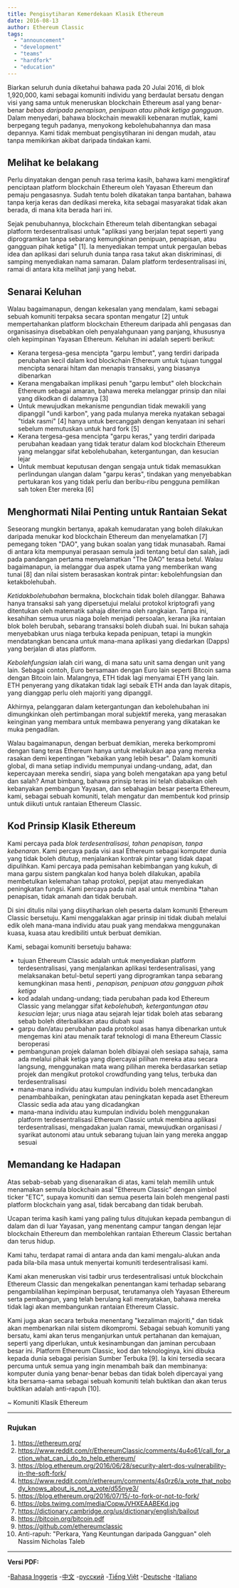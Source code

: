 ```yaml
---
title: Pengisytiharan Kemerdekaan Klasik Ethereum
date: 2016-08-13
author: Ethereum Classic
tags:
  - "announcement"
  - "development"
  - "teams"
  - "hardfork"
  - "education"
---
```


Biarkan seluruh dunia diketahui bahawa pada 20 Julai 2016, di blok 1,920,000, kami sebagai komuniti individu yang berdaulat bersatu dengan visi yang sama untuk meneruskan blockchain Ethereum asal yang benar-benar *bebas daripada penapisan, penipuan atau pihak ketiga gangguan*. Dalam menyedari, bahawa blockchain mewakili kebenaran mutlak, kami berpegang teguh padanya, menyokong kebolehubahannya dan masa depannya. Kami tidak membuat pengisytiharan ini dengan mudah, atau tanpa memikirkan akibat daripada tindakan kami.

## Melihat ke belakang

Perlu dinyatakan dengan penuh rasa terima kasih, bahawa kami mengiktiraf penciptaan platform blockchain Ethereum oleh Yayasan Ethereum dan pemaju pengasasnya. Sudah tentu boleh dikatakan tanpa bantahan, bahawa tanpa kerja keras dan dedikasi mereka, kita sebagai masyarakat tidak akan berada, di mana kita berada hari ini.

Sejak penubuhannya, blockchain Ethereum telah dibentangkan sebagai platform terdesentralisasi untuk "aplikasi yang berjalan tepat seperti yang diprogramkan tanpa sebarang kemungkinan penipuan, penapisan, atau gangguan pihak ketiga" [1]. Ia menyediakan tempat untuk pergaulan bebas idea dan aplikasi dari seluruh dunia tanpa rasa takut akan diskriminasi, di samping menyediakan nama samaran. Dalam platform terdesentralisasi ini, ramai di antara kita melihat janji yang hebat.

## Senarai Keluhan

Walau bagaimanapun, dengan kekesalan yang mendalam, kami sebagai sebuah komuniti terpaksa secara spontan mengatur [2] untuk mempertahankan platform blockchain Ethereum daripada ahli pengasas dan organisasinya disebabkan oleh penyalahgunaan yang panjang, khususnya oleh kepimpinan Yayasan Ethereum. Keluhan ini adalah seperti berikut:

- Kerana tergesa-gesa mencipta "garpu lembut", yang terdiri daripada perubahan kecil dalam kod blockchain Ethereum untuk tujuan tunggal mencipta senarai hitam dan menapis transaksi, yang biasanya dibenarkan
- Kerana mengabaikan implikasi penuh "garpu lembut" oleh blockchain Ethereum sebagai amaran, bahawa mereka melanggar prinsip dan nilai yang dikodkan di dalamnya [3]
- Untuk mewujudkan mekanisme pengundian tidak mewakili yang dipanggil "undi karbon", yang pada mulanya mereka nyatakan sebagai "tidak rasmi" [4] hanya untuk bercanggah dengan kenyataan ini sehari sebelum memutuskan untuk hard fork [5]
- Kerana tergesa-gesa mencipta "garpu keras," yang terdiri daripada perubahan keadaan yang tidak teratur dalam kod blockchain Ethereum yang melanggar sifat kebolehubahan, ketergantungan, dan kesucian lejar
- Untuk membuat keputusan dengan sengaja untuk tidak memasukkan perlindungan ulangan dalam "garpu keras", tindakan yang menyebabkan pertukaran kos yang tidak perlu dan beribu-ribu pengguna pemilikan sah token Eter mereka [6]

## Menghormati Nilai Penting untuk Rantaian Sekat

Seseorang mungkin bertanya, apakah kemudaratan yang boleh dilakukan daripada menukar kod blockchain Ethereum dan menyelamatkan [7] pemegang token "DAO", yang bukan soalan yang tidak munasabah. Ramai di antara kita mempunyai perasaan semula jadi tentang betul dan salah, jadi pada pandangan pertama menyelamatkan "The DAO" terasa betul. Walau bagaimanapun, ia melanggar dua aspek utama yang memberikan wang tunai [8] dan nilai sistem berasaskan kontrak pintar: kebolehfungsian dan ketakbolehubah.

*Ketidakbolehubahan* bermakna, blockchain tidak boleh dilanggar. Bahawa hanya transaksi sah yang dipersetujui melalui protokol kriptografi yang ditentukan oleh matematik sahaja diterima oleh rangkaian. Tanpa ini, kesahihan semua urus niaga boleh menjadi persoalan, kerana jika rantaian blok boleh berubah, sebarang transaksi boleh diubah suai. Ini bukan sahaja menyebabkan urus niaga terbuka kepada penipuan, tetapi ia mungkin mendatangkan bencana untuk mana-mana aplikasi yang diedarkan (Dapps) yang berjalan di atas platform.

*Kebolehfungsian* ialah ciri wang, di mana satu unit sama dengan unit yang lain. Sebagai contoh, Euro bersamaan dengan Euro lain seperti Bitcoin sama dengan Bitcoin lain. Malangnya, ETH tidak lagi menyamai ETH yang lain. ETH penyerang yang dikatakan tidak lagi sebaik ETH anda dan layak ditapis, yang dianggap perlu oleh majoriti yang dipanggil.

Akhirnya, pelanggaran dalam ketergantungan dan kebolehubahan ini dimungkinkan oleh pertimbangan moral subjektif mereka, yang merasakan keinginan yang membara untuk membawa penyerang yang dikatakan ke muka pengadilan.

Walau bagaimanapun, dengan berbuat demikian, mereka berkompromi dengan tiang teras Ethereum hanya untuk melakukan apa yang mereka rasakan demi kepentingan "kebaikan yang lebih besar". Dalam komuniti global, di mana setiap individu mempunyai undang-undang, adat, dan kepercayaan mereka sendiri, siapa yang boleh mengatakan apa yang betul dan salah? Amat bimbang, bahawa prinsip teras ini telah diabaikan oleh kebanyakan pembangun Yayasan, dan sebahagian besar peserta Ethereum, kami, sebagai sebuah komuniti, telah mengatur dan membentuk kod prinsip untuk diikuti untuk rantaian Ethereum Classic.

## Kod Prinsip Klasik Ethereum

Kami percaya pada *blok terdesentralisasi, tahan penapisan, tanpa kebenaran*. Kami percaya pada visi asal Ethereum sebagai komputer dunia yang tidak boleh ditutup, menjalankan kontrak pintar yang tidak dapat dipulihkan. Kami percaya pada pemisahan kebimbangan yang kukuh, di mana garpu sistem pangkalan kod hanya boleh dilakukan, apabila membetulkan kelemahan tahap protokol, pepijat atau menyediakan peningkatan fungsi. Kami percaya pada niat asal untuk membina</em> *tahan penapisan, tidak amanah dan tidak berubah.</p>

Di sini ditulis nilai yang diisytiharkan oleh peserta dalam komuniti Ethereum Classic bersetuju. Kami menggalakkan agar prinsip ini tidak diubah melalui edik oleh mana-mana individu atau puak yang mendakwa menggunakan kuasa, kuasa atau kredibiliti untuk berbuat demikian.

Kami, sebagai komuniti bersetuju bahawa:

- tujuan Ethereum Classic adalah untuk menyediakan platform terdesentralisasi, yang menjalankan aplikasi terdesentralisasi, yang melaksanakan betul-betul seperti yang diprogramkan tanpa sebarang kemungkinan masa henti *, penapisan, penipuan atau gangguan pihak ketiga*
- kod adalah undang-undang; tiada perubahan pada kod Ethereum Classic yang melanggar sifat *kebolehubah, ketergantungan atau kesucian* lejar; urus niaga atau sejarah lejar tidak boleh atas sebarang sebab boleh diterbalikkan atau diubah suai
- garpu dan/atau perubahan pada protokol asas hanya dibenarkan untuk mengemas kini atau menaik taraf teknologi di mana Ethereum Classic beroperasi
- pembangunan projek dalaman boleh dibiayai oleh sesiapa sahaja, sama ada melalui pihak ketiga yang dipercayai pilihan mereka atau secara langsung, menggunakan mata wang pilihan mereka berdasarkan setiap projek dan mengikut protokol crowdfunding yang telus, terbuka dan terdesentralisasi
- mana-mana individu atau kumpulan individu boleh mencadangkan penambahbaikan, peningkatan atau peningkatan kepada aset Ethereum Classic sedia ada atau yang dicadangkan
- mana-mana individu atau kumpulan individu boleh menggunakan platform terdesentralisasi Ethereum Classic untuk membina aplikasi terdesentralisasi, mengadakan jualan ramai, mewujudkan organisasi / syarikat autonomi atau untuk sebarang tujuan lain yang mereka anggap sesuai

## Memandang ke Hadapan

Atas sebab-sebab yang disenaraikan di atas, kami telah memilih untuk menamakan semula blockchain asal "Ethereum Classic" dengan simbol ticker "ETC", supaya komuniti dan semua peserta lain boleh mengenal pasti platform blockchain yang asal, tidak bercabang dan tidak berubah.

Ucapan terima kasih kami yang paling tulus ditujukan kepada pembangun di dalam dan di luar Yayasan, yang menentang campur tangan dengan lejar blockchain Ethereum dan membolehkan rantaian Ethereum Classic bertahan dan terus hidup.

Kami tahu, terdapat ramai di antara anda dan kami mengalu-alukan anda pada bila-bila masa untuk menyertai komuniti terdesentralisasi kami.

Kami akan meneruskan visi tadbir urus terdesentralisasi untuk blockchain Ethereum Classic dan mengekalkan penentangan kami terhadap sebarang pengambilalihan kepimpinan berpusat, terutamanya oleh Yayasan Ethereum serta pembangun, yang telah berulang kali menyatakan, bahawa mereka tidak lagi akan membangunkan rantaian Ethereum Classic.

Kami juga akan secara terbuka menentang "kezaliman majoriti," dan tidak akan membenarkan nilai sistem dikompromi. Sebagai sebuah komuniti yang bersatu, kami akan terus menganjurkan untuk pertahanan dan kemajuan, seperti yang diperlukan, untuk kesinambungan dan jaminan percubaan besar ini. Platform Ethereum Classic, kod dan teknologinya, kini dibuka kepada dunia sebagai perisian Sumber Terbuka [9]. Ia kini tersedia secara percuma untuk semua yang ingin menambah baik dan membinanya: komputer dunia yang benar-benar bebas dan tidak boleh dipercayai yang kita bersama-sama sebagai sebuah komuniti telah buktikan dan akan terus buktikan adalah anti-rapuh [10].

~ Komuniti Klasik Ethereum

---

### Rujukan

1. https://ethereum.org/
2. https://www.reddit.com/r/EthereumClassic/comments/4u4o61/call_for_action_what_can_i_do_to_help_ethereum/
3. https://blog.ethereum.org/2016/06/28/security-alert-dos-vulnerability-in-the-soft-fork/
4. https://www.reddit.com/r/ethereum/comments/4s0rz6/a_vote_that_nobody_knows_about_is_not_a_vote/d55nye3/
5. https://blog.ethereum.org/2016/07/15/-to-fork-or-not-to-fork/
6. https://pbs.twimg.com/media/CopwJVHXEAABEKd.jpg
7. https://dictionary.cambridge.org/us/dictionary/english/bailout
8. https://bitcoin.org/bitcoin.pdf
9. https://github.com/ethereumclassic
10. Anti-rapuh: "Perkara, Yang Keuntungan daripada Gangguan" oleh Nassim Nicholas Taleb

---

**Versi PDF:**

-[Bahasa Inggeris](/ETC_Declaration_of_Independence.pdf) -[中文](/ETC_Declaration_of_Independence_chinese.pdf) -[русский](/ETC_Declaration_of_Independence_russian.pdf) -[Tiếng Việt](/ETC_Declaration_of_Independence_vietnamese.pdf) -[Deutsche](/ETC_Declaration_of_Independence_german.pdf) -[Italiano](/ETC_Declaration_of_Independence_italian.pdf)